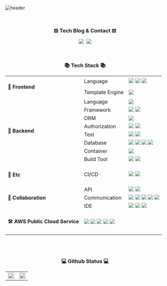 
![header](https://capsule-render.vercel.app/api?type=rounded&color=timeGradient&text=Welcome%20to%20codesche's%20GitHub%20👋&animation=twinkling&fontSize=40&fontAlignY=50&fontAlign=50&height=180)

</br>

<h3 align="center">𝌕 Tech Blog & Contact 𝌕</h3>
<p align="center">
  <a href="https://codesche.oopy.io/"><img src="https://img.shields.io/badge/Tech%20Blog-11B48A?style=for-the-badge&logo=Vimeo&logoColor=white&link=https:[//tistory.com]https://codesche.oopy.io//@codesche"/></a>&nbsp&nbsp<a href="mailto:codesche@gmail.com"><img src="https://img.shields.io/badge/Gmail-d14836?style=for-the-badge&logo=Gmail&logoColor=white&link=codesche@gmail.com"/></a>
</p>

</br>
<h3 align="center">📚 Tech Stack 📚</h3>

<table align="center">
  <tr>
    <td rowspan="4"><h4>🎨 Frontend</h4></td>
  </tr>
  <tr>
    <!-- Language -->
    <td>Language</td>
    <td>
      <img src="https://img.shields.io/badge/HTML5-FF0000?style=for-the-badge&logo=HTML5&logoColor=white"/></a>
      <img src="https://img.shields.io/badge/CSS-0066FF?style=for-the-badge&logo=css3&logoColor=white"/></a>
      <img src="https://img.shields.io/badge/Javascript-ECD53F?style=for-the-badge&logo=javascript&logoColor=white"/></a>
    </td>
  </tr>
  <tr>
    <td>Template Engine</td>
    <td>
      <img src="https://img.shields.io/badge/Thymeleaf-005F0F?style=for-the-badge&logo=Thymeleaf&logoColor=white" />
    </td>
  </tr>
  <tr>
    <tr>
      <td rowspan="9"><h4>🌱 Backend</h4></td>
    </tr>
    <td>Language</td>
    <td>
      <img src="https://img.shields.io/badge/☕ Java-0854C1?style=for-the-badge&logo=Java&logoColor=white"/></a>
<!--       <img src="https://img.shields.io/badge/.NET-512BD4?style=for-the-badge&logo=.NET&logoColor=white"/></a> -->
    </td>
  </tr>
  <tr>
    <td>Framework</td>
    <td>
      <img src="https://img.shields.io/badge/Spring Boot-339933?style=for-the-badge&logo=SpringBoot&logoColor=white"/></a>
      <img src="https://img.shields.io/badge/Spring Batch-6DB33F?style=for-the-badge&logo=Spring&logoColor=white"/></a>
    </td>
  </tr>
  <tr>
    <td>ORM</td>
    <td>
      <img src="https://img.shields.io/badge/Spring Data JPA-6DB33F?style=for-the-badge&logo=Spring&logoColor=white"/></a>
    </td>
  </tr>
  <tr>
    <td>Authorization</td>
    <td>
      <img src="https://img.shields.io/badge/Spring Security-6DB33F?style=for-the-badge&logo=Spring Security&logoColor=white"/></a>
      <img src="https://img.shields.io/badge/JWT-000000?style=for-the-badge&logo=JSON Web Tokens&logoColor=white"/></a>
    </td>
  </tr>
  <tr>
    <td>Test</td>
    <td>
      <img src="https://img.shields.io/badge/JUnit5-25A162?style=for-the-badge&logo=JUnit5&logoColor=white"/></a>
      <img src="https://img.shields.io/badge/Mockito-25A162?style=for-the-badge&logo=Mockito&logoColor=white"/></a>
    </td>
  </tr>
  <tr>
    <td>Database</td>
    <td>
      <img src="https://img.shields.io/badge/MySQL-4479A1?style=for-the-badge&logo=MySql&logoColor=white"/></a>
      <img src="https://img.shields.io/badge/MariaDB-003545?style=for-the-badge&logo=MariaDB&logoColor=white"/></a>
      <img src="https://img.shields.io/badge/Oracle-F80000?style=for-the-badge&logo=Oracle&logoColor=white"/></a>
      <img src="https://img.shields.io/badge/Redis-FF4438?style=for-the-badge&logo=Redis&logoColor=white"/></a>
  </tr>
  <tr>
    <td>Container</td>
    <td><img src="https://img.shields.io/badge/Docker-2496ED?style=for-the-badge&logo=Docker&logoColor=white"/></a></td>
  </tr>
  <tr>
    <td>Build Tool</td>
    <td>
      <img src="https://img.shields.io/badge/Maven-C71A36?style=for-the-badge&logo=Apache Maven&logoColor=white"/></a>
      <img src="https://img.shields.io/badge/Gradle-02303A?style=for-the-badge&logo=Gradle&logoColor=white"/></a>
    </td>
  </tr>
  <tr>
    <td><h4>🎒 Etc</h4></td>
    <td>CI/CD</td>
    <td>
      <img src="https://img.shields.io/badge/Jenkins-D24939?style=for-the-badge&logo=Jenkins&logoColor=white"/></a>
      <img src="https://img.shields.io/badge/Github Actions-2088FF?style=for-the-badge&logo=Github Actions&logoColor=white"/></a>
    </td>
  </tr>
  <tr>
    <td rowspan="4"><h4>👬 Collaboration</h4></td>
  </tr>
  
  <tr>
    <td>API</td>
    <td>
        <img src="https://img.shields.io/badge/Swagger-6DB33F?style=for-the-badge&logo=Swagger&logoColor=white"/></a>
        <img src="https://img.shields.io/badge/Postman-FF6C37?style=for-the-badge&logo=Postman&logoColor=white"/></a>
    </td>
  </tr>
  <tr>
    <td>Communication</td>
    <td>
        <img src="https://img.shields.io/badge/Jira-0052CC?style=for-the-badge&logo=Jira&logoColor=white"/></a>
        <img src="https://img.shields.io/badge/Confluence-0052CC?style=for-the-badge&logo=Confluence&logoColor=white"/></a>
        <img src="https://img.shields.io/badge/Slack-4A154B?style=for-the-badge&logo=Slack&logoColor=white"/></a>
        <img src="https://img.shields.io/badge/Notion-000000?style=for-the-badge&logo=Notion&logoColor=white"/></a>
        <img src="https://img.shields.io/badge/Mattermost-0058CC?style=for-the-badge&logo=Mattermost&logoColor=white"/></a>
    </td>
  </tr>
  <tr>
    <td>IDE</td>
    <td>
      <img src="https://img.shields.io/badge/IntelliJ IDEA-000000?style=for-the-badge&logo=IntelliJ IDEA&logoColor=white"/></a>
      <img src="https://img.shields.io/badge/Eclipse IDE-2C2255?style=for-the-badge&logo=Eclipse IDE&logoColor=white"/></a>
      <img src="https://img.shields.io/badge/DBeaver-382923?style=for-the-badge&logo=DBeaver&logoColor=white"/></a>
    </td>
  </tr>
  
  <tr>
    <td rowspan="3"><h4>🛠️ AWS Public Cloud Service</h4></td>
    <td colspan="3">
      <img src="https://img.shields.io/badge/Amazon EC2-FF9900?style=for-the-badge&logo=Amazon EC2&logoColor=white"/></a>
      <img src="https://img.shields.io/badge/Amazon RDS-527FFF?style=for-the-badge&logo=Amazon RDS&logoColor=white"/></a>
      <img src="https://img.shields.io/badge/Amazon S3-569A31?style=for-the-badge&logo=Amazon S3&logoColor=white"/></a>
      <img src="https://img.shields.io/badge/Amazon ElastiCache-C925D1?style=for-the-badge&logo=Amazon ElastiCache&logoColor=white"/></a>
      <img src="https://img.shields.io/badge/Amazon Route 53-8C4FFF?style=for-the-badge&logo=Amazon Route 53&logoColor=white"/></a>
    </td>
  </tr>
</table>

</br>
<!--
<h3 align="center">💠 팀 프로젝트 💠</h3>
<table align="center">
  <tr>
    <th>제목</th>
    <th>팀 구성</th>
    <th>한 줄 요약</th>
    <th>핵심 기능 OR 역할</th>
    <th>Github</th>
    <th>완료일시(기간)</th>
  </tr>
  <tr>
    <td>DoDream</td>
    <td>Frontend/Backend 3명</td>
    <td>자기 계발에 관심 있는 개발자를 위한 문제 공유 서비스</td>
    <td>프로젝트 관리, 스터디 서비스 개발, 레디스 캐싱, 페이지네이션 구현, 쿼리 성능 최적화, CI/CD 구축</td>
    <td><a href="https://github.com/DoDreamTeam/Backend/wiki">링크</a></td>
    <td>2024.9.30 ~ 진행중</td>
  </tr>
  <tr>
    <td>Lazier</td>
    <td>Frontend 2명, Backend 4명</td>
    <td>맞춤형 정보조회 서비스</td>
    <td>프로젝트 관리, 주식 + 환율 서비스 개발, 크롤링, CI/CD 구축</td>
    <td><a href="https://github.com/DoDreamTeam/Backend/wiki">링크</a></td>
    <td>2023.1.27 ~ 2023.3.8 (약 1개월)</td>
  </tr>
</table>

<br/>

<h3 align="center">🏗️ 현업 프로젝트 🏗</h3>
<table align="center">
  <tr>
    <th>제목</th>
    <th>회사명</th>
    <th>참여인원</th>
    <th>한 줄 요약</th>
    <th>역할</th>
    <th>완료일시(기간)</th>
  </tr>
  <tr>
    <td>Yanolja Cloud Migration</td>
    <td>(주)Dmove</td>
    <td>Atlassian Solution Engineer 3명</td>
    <td>Jira, Confluence의 데이터 이관 작업 진행</td>
    <td>Jira/Conflunece 데이터 + Add-on 데이터 마이그레이션 진행</td>
    <td>2023.11.01 ~ 2024.03.30 (약 4개월)</td>
  </tr>
  <tr>
    <td>이기은진단검사의학과 코로나 검사 시스템 구축</td>
    <td>(주)ACK</td>
    <td>LIS 인터페이스 개발자 1명</td>
    <td>전북 지역에 위치한 검사센터의 코로나 검사 자동화 시스템 구축</td>
    <td>코로나 검사 장비 결과 서버 연동 구축 작업 진행(일반검사 + 취합검사) + 결과지 출력 기능 구현</td>
    <td>2022.04 ~ 2022.06 (약 2개월)</td>
  </tr>

  <tr>
    <td>의정부을지병원</td>
    <td>(주)ACK</td>
    <td>LIS 인터페이스 개발자 3명</td>
    <td>의정부 을지병원 차세대 전산 시스템 구축</td>
    <td>혈액, 응급, 미생물, 분자유전 파트 진단검사 연동 인터페이스 구축 + SmartQC 연동</td>
    <td>2020.12 ~ 2021.04 (약 5개월)</td>
  </tr>
</table>
-->
<br/>

<h3 align="center">💻 Github Status 💻</h3>

<table align="center">
  <tr>
    <td>
      <a href="https://github.com/anuraghazra/github-readme-stats">
      <img src="https://github-readme-stats.vercel.app/api/top-langs/?username=codesche&layout=donut&show_icons=true&theme=material-palenight&hide_border=true&bg_color=20232a&icon_color=58A6FF&text_color=fff&title_color=58A6FF&count_private=true&exclude_repo=Face-Transfer-Application" width=100% />
    </td>
    <td>
      <!-- ![Anurag's GitHub stats](https://github-readme-stats.vercel.app/api?username=codesche&show_icons=true&theme=radical) -->
  <a href="https://github.com/anuraghazra/github-readme-stats">
    <img src="https://github-readme-stats.vercel.app/api?username=codesche&show_icons=true&theme=material-palenight&hide_border=true&bg_color=20232a&icon_color=58A6FF&text_color=fff&title_color=58A6FF&count_private=true" width=100% />
  </a>
    </td>
  </tr>
</table>

</br>



